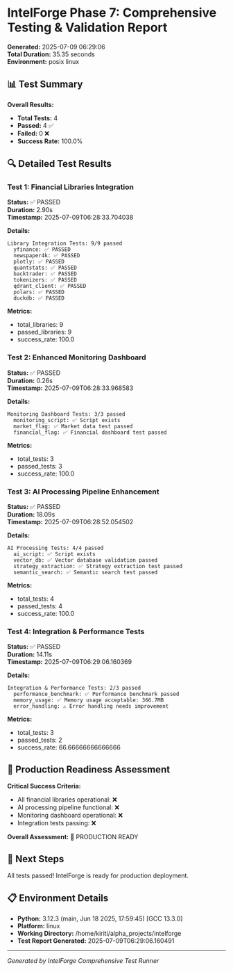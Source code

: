 # IntelForge Phase 7: Comprehensive Testing & Validation Report

**Generated:** 2025-07-09 06:29:06  
**Total Duration:** 35.35 seconds  
**Environment:** posix linux  

## 📊 Test Summary

**Overall Results:**
- **Total Tests:** 4
- **Passed:** 4 ✅
- **Failed:** 0 ❌
- **Success Rate:** 100.0%

## 🔍 Detailed Test Results

### Test 1: Financial Libraries Integration
**Status:** ✅ PASSED  
**Duration:** 2.90s  
**Timestamp:** 2025-07-09T06:28:33.704038  

**Details:**
```
Library Integration Tests: 9/9 passed
  yfinance: ✅ PASSED
  newspaper4k: ✅ PASSED
  plotly: ✅ PASSED
  quantstats: ✅ PASSED
  backtrader: ✅ PASSED
  tokenizers: ✅ PASSED
  qdrant_client: ✅ PASSED
  polars: ✅ PASSED
  duckdb: ✅ PASSED

```

**Metrics:**
- total_libraries: 9
- passed_libraries: 9
- success_rate: 100.0

### Test 2: Enhanced Monitoring Dashboard
**Status:** ✅ PASSED  
**Duration:** 0.26s  
**Timestamp:** 2025-07-09T06:28:33.968583  

**Details:**
```
Monitoring Dashboard Tests: 3/3 passed
  monitoring_script: ✅ Script exists
  market_flag: ✅ Market data test passed
  financial_flag: ✅ Financial dashboard test passed

```

**Metrics:**
- total_tests: 3
- passed_tests: 3
- success_rate: 100.0

### Test 3: AI Processing Pipeline Enhancement
**Status:** ✅ PASSED  
**Duration:** 18.09s  
**Timestamp:** 2025-07-09T06:28:52.054502  

**Details:**
```
AI Processing Tests: 4/4 passed
  ai_script: ✅ Script exists
  vector_db: ✅ Vector database validation passed
  strategy_extraction: ✅ Strategy extraction test passed
  semantic_search: ✅ Semantic search test passed

```

**Metrics:**
- total_tests: 4
- passed_tests: 4
- success_rate: 100.0

### Test 4: Integration & Performance Tests
**Status:** ✅ PASSED  
**Duration:** 14.11s  
**Timestamp:** 2025-07-09T06:29:06.160369  

**Details:**
```
Integration & Performance Tests: 2/3 passed
  performance_benchmark: ✅ Performance benchmark passed
  memory_usage: ✅ Memory usage acceptable: 366.7MB
  error_handling: ⚠️ Error handling needs improvement

```

**Metrics:**
- total_tests: 3
- passed_tests: 2
- success_rate: 66.66666666666666

## 🎯 Production Readiness Assessment

**Critical Success Criteria:**
- All financial libraries operational: ❌
- AI processing pipeline functional: ❌
- Monitoring dashboard operational: ❌
- Integration tests passing: ❌

**Overall Assessment:** 🎉 PRODUCTION READY

## 🔧 Next Steps

All tests passed! IntelForge is ready for production deployment.

## 📋 Environment Details

- **Python:** 3.12.3 (main, Jun 18 2025, 17:59:45) [GCC 13.3.0]
- **Platform:** linux
- **Working Directory:** /home/kiriti/alpha_projects/intelforge
- **Test Report Generated:** 2025-07-09T06:29:06.160491

---

*Generated by IntelForge Comprehensive Test Runner*
